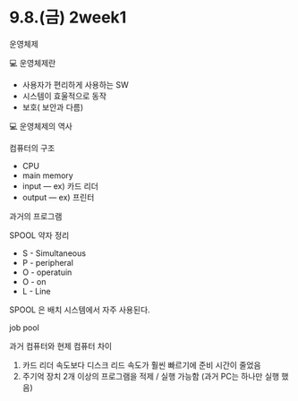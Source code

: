 # 9.8.(금) 2week1

운영체제

<aside>
💻 운영체제란

</aside>

- 사용자가 편리하게 사용하는 SW
- 시스템이 효울적으로 동작
- 보호( 보안과 다름)

<aside>
💻 운영체제의 역사

</aside>

컴퓨터의 구조

- CPU
- main memory
- input   — ex) 카드 리더
- output  — ex) 프린터

과거의 프로그램

SPOOL 약자 정리

- S - Simultaneous
- P  - peripheral
- O - operatuin
- O - on
- L - Line

SPOOL 은 배치 시스템에서 자주 사용된다.

job pool

과거 컴퓨터와 현제 컴퓨터 차이

1. 카드 리더 속도보다 디스크 리드 속도가 훨씬 빠르기에  준비 시간이 줄었음
2. 주기억 장치 2개 이상의 프로그램을 적제 / 실행 가능함 (과거 PC는 하나만 실행 했음)